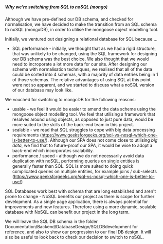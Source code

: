 ##### Why we're switching from SQL to noSQL (mongo)

Although we have pre-defined our DB schema, and checked for normalisation, we have decided to make the transition from an SQL schema to noSQL (mongoDB), in order to utilise the mongoose object modelling tool.

Initially, we ventured out designing a relational database for SQL because ...

- SQL performance - initially, we thought that as we had a rigid structure, that was unlikely to be changed, using the SQL framework for designing our DB schema was the best choice. We also thought that we would need to incroporate a lot more data for our site. After designing our schema with normalisation techniques, we realised that all of the data could be sorted into 4 schemas, with a majority of data entries being in 1 of those schemas. The relative advantages of using SQL at this point were not so apparent, and we started to discuss what a noSQL version of our database may look like.

We vouched for switching to mongoDB for the following reasons:

- usable - we feel it would be easier to amend the data scheme using the mongoose object modelling tool. We feel that utilising a framework that resolves around using objects, as opposed to just pure data, would be more suited to the skills of the back-end team in this project.
- scalable - we read that  SQL struggles to cope with big data processing requirements (https://www.geeksforgeeks.org/sql-vs-nosql-which-one-is-better-to-use/). Although our SPA does not come close to utilising *big data*, we find that to future-proof our SPA, it would be wise to adopt a back-end which incorporates scalability.
- performance / speed - although we do not necessarily avoid data duplication with noSQL, performing queries on single entities is generally faster than SQL. SQL is more suited to doing quick complicated queries on multiple entities, for example joins / sub-selects (https://www.geeksforgeeks.org/sql-vs-nosql-which-one-is-better-to-use/)



SQL Databases work best with schema that are long established and aren't prone to change - NoSQL benefits our project as there is scope for further development. As a single page application, there is always potential for improvements and new features. Therefore using a more dynamic, scalable database with NoSQL can benefit our project in the long term.



We will leave the SQL DB schema in the folder Documentation/Backend/DatabaseDesign/SQLDBdevelopment for reference, and also to show our progression to our final DB design. It will also be useful to look back to check our decision to switch to noSQL.